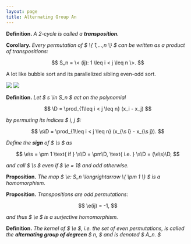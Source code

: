 ```yaml
---
layout: page
title: Alternating Group An
---
```


**Definition.** *A 2-cycle is called a **transposition.***

**Corollary.** *Every permutation of $ \\{ 1,...,n \\} $ can be written as a
product of transpositions:*

$$
  S_n = \< (ij): 1 \leq i < j \leq n \>.
$$

A lot like bubble sort and its parallelized sibling even-odd sort.

![](/poij/assets/Bubble-sort-example-300px.gif)
![](/poij/assets/Odd_even_sort_animation.gif)

**Definition.** *Let $ s \in S_n $ act on the polynomial*

$$
  \D = \prod_{1\leq i < j \leq n} (x_i - x_j)
$$

*by permuting its indices $ i, j $:*

$$
  \s\D = \prod_{1\leq i < j \leq n} (x_{\s i} - x_{\s j}).
$$

*Define the **sign** of $ \s $ as*

$$
  \e\s = \pm 1 \text{ if } \s\D = \pm\D, \text{ i.e. } \s\D = (\e\s)\D,
$$

*and call $ \s $ even if $ \e = 1$ and odd otherwise.*

**Proposition.** *The map $ \e: S_n \longrightarrow \\{ \pm 1 \\} $ is a
homomorphism.*

**Proposition.** *Transpositions are odd permutations:*

$$
\e(ij) = -1,
$$

*and thus $ \e $ is a surjective homomorphism.*

**Definition.** *The kernel of $ \e $, i.e. the set of even permutations, is
called the **alternating group of degreen** $ n, $ and is denoted $ A_n. $*